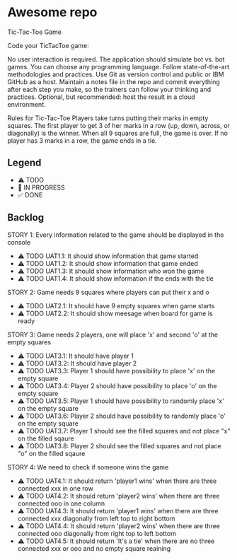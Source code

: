 # Awesome repo

Tic-Tac-Toe Game

Code your TicTacToe game:

No user interaction is required.
The application should simulate bot vs. bot games.
You can choose any programming language.
Follow state-of-the-art methodologies and practices.
Use Git as version control and public or IBM GitHub as a host.
Maintain a notes file in the repo and commit everything after each step you make, so the trainers can follow your thinking and practices.
Optional, but recommended: host the result in a cloud environment.

Rules for Tic-Tac-Toe
Players take turns putting their marks in empty squares. The first player to get 3 of her marks in a row (up, down, across, or diagonally) is the winner. When all 9 squares are full, the game is over. If no player has 3 marks in a row, the game ends in a tie.



## Legend
- ⚠ TODO
- 🚧 IN PROGRESS
- ✅ DONE

## Backlog

STORY 1: Every information related to the game should be displayed in the console
- ⚠ TODO UAT1.1: It should show information that game started
- ⚠ TODO UAT1.2: It should show information that game ended
- ⚠ TODO UAT1.3: It should show information who won the game
- ⚠ TODO UAT1.4: It should show information if the ends with the tie

STORY 2: Game needs 9 squares where players can put their x and o
- ⚠ TODO UAT2.1: It should have 9 empty squares when game starts
- ⚠ TODO UAT2.2: It should show meesage when board for game is ready

STORY 3: Game needs 2 players, one will place 'x' and second 'o' at the empty squares 
- ⚠ TODO UAT3.1: It should have player 1
- ⚠ TODO UAT3.2: It should have player 2
- ⚠ TODO UAT3.3: Player 1 should have possibility to place 'x' on the empty square
- ⚠ TODO UAT3.4: Player 2 should have possibility to place 'o' on the empty square
- ⚠ TODO UAT3.5: Player 1 should have possibility to randomly place 'x' on the empty square
- ⚠ TODO UAT3.6: Player 2 should have possibility to randomly place 'o' on the empty square
- ⚠ TODO UAT3.7: Player 1 should see the filled squares and not place "x" on the filled sqaure
- ⚠ TODO UAT3.8: Player 2 should see the filled squares and not place "o" on the filled sqaure

STORY 4: We need to check if someone wins the game
- ⚠ TODO UAT4.1: It should return 'player1 wins' when there are three connected xxx in one row
- ⚠ TODO UAT4.2: It should return 'player2 wins' when there are three connected ooo in one column
- ⚠ TODO UAT4.3: It should return 'player1 wins' when there are three connected xxx diagonally from left top to right bottom
- ⚠ TODO UAT4.4: It should return 'player2 wins' when there are three connected ooo diagonally from right top to left bottom
- ⚠ TODO UAT4.5: It should return 'It's a tie' when there are no three connected xxx or ooo and no empty square reaining